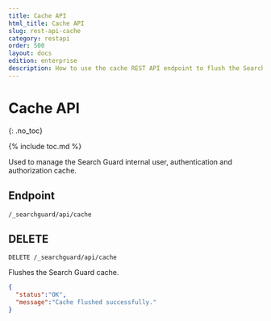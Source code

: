 ```yaml
---
title: Cache API
html_title: Cache API
slug: rest-api-cache
category: restapi
order: 500
layout: docs
edition: enterprise
description: How to use the cache REST API endpoint to flush the Search Guard cache.
---
```

<!---
Copyright 2020 floragunn GmbH
-->

# Cache API
{: .no_toc}

{% include toc.md %}

Used to manage the Search Guard internal user, authentication and authorization cache.

## Endpoint

```
/_searchguard/api/cache
```

## DELETE

```
DELETE /_searchguard/api/cache
```

Flushes the Search Guard cache.

```json
{
  "status":"OK",
  "message":"Cache flushed successfully."
}
```
